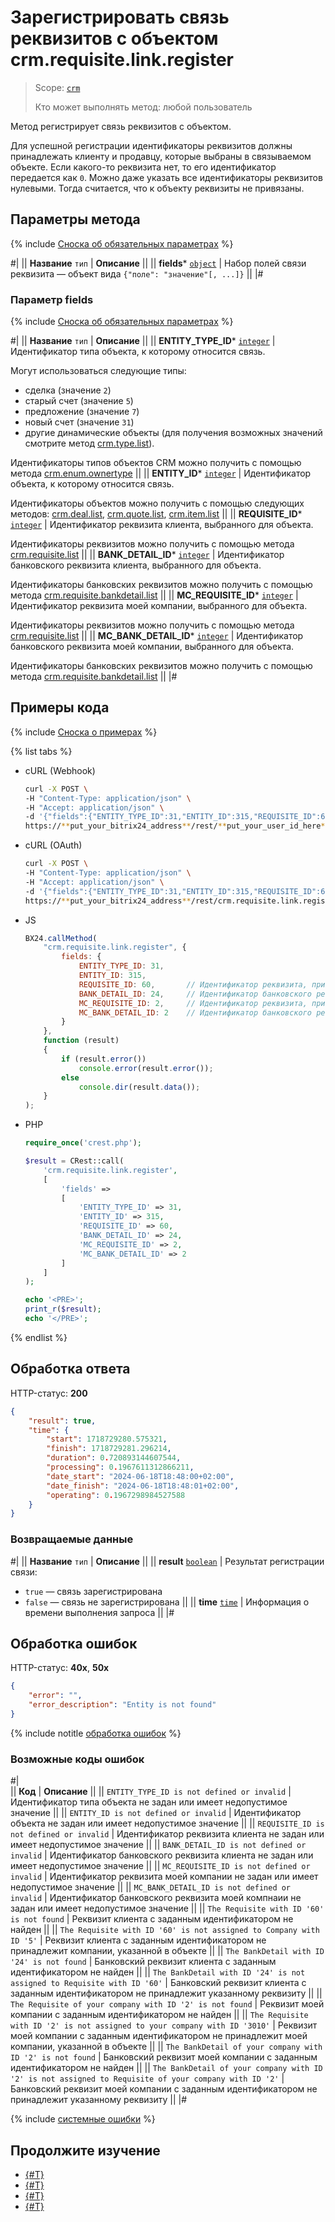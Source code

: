 # Зарегистрировать связь реквизитов с объектом crm.requisite.link.register

> Scope: [`crm`](../../../scopes/permissions.md)
>
> Кто может выполнять метод: любой пользователь

Метод регистрирует связь реквизитов с объектом.

Для успешной регистрации идентификаторы реквизитов должны принадлежать клиенту и продавцу, которые выбраны в связываемом объекте. Если какого-то реквизита нет, то его идентификатор передается как `0`. Можно даже указать все идентификаторы реквизитов нулевыми. Тогда считается, что к объекту реквизиты не привязаны.

## Параметры метода

{% include [Сноска об обязательных параметрах](../../../../_includes/required.md) %}

#|
|| **Название**
`тип` | **Описание** ||
|| **fields***
[`object`](../../../data-types.md) | Набор полей связи реквизита — объект вида `{"поле": "значение"[, ...]}` ||
|#

### Параметр fields

{% include [Сноска об обязательных параметрах](../../../../_includes/required.md) %}

#|
|| **Название**
`тип` | **Описание** ||
|| **ENTITY_TYPE_ID***
[`integer`](../../../data-types.md) | Идентификатор типа объекта, к которому относится связь.

Могут использоваться следующие типы:
- сделка (значение `2`)
- старый счет (значение `5`)
- предложение (значение `7`)
- новый счет (значение `31`)
- другие динамические объекты (для получения возможных значений смотрите метод [crm.type.list](../../universal/user-defined-object-types/crm-type-list.md)).

Идентификаторы типов объектов CRM можно получить с помощью метода [crm.enum.ownertype](../../auxiliary/enum/crm-enum-owner-type.md) 
||
|| **ENTITY_ID***
[`integer`](../../../data-types.md) | Идентификатор объекта, к которому относится связь. 

Идентификаторы объектов можно получить с помощью следующих методов: [crm.deal.list](../../deals/crm-deal-list.md), [crm.quote.list](../../quote/crm-quote-list.md), [crm.item.list](../../universal/crm-item-list.md) ||
|| **REQUISITE_ID***
[`integer`](../../../data-types.md) | Идентификатор реквизита клиента, выбранного для объекта. 

Идентификаторы реквизитов можно получить с помощью метода [crm.requisite.list](../universal/crm-requisite-list.md) ||
|| **BANK_DETAIL_ID***
[`integer`](../../../data-types.md) | Идентификатор банковского реквизита клиента, выбранного для объекта.

Идентификаторы банковских реквизитов можно получить с помощью метода [crm.requisite.bankdetail.list](../bank-detail/crm-requisite-bank-detail-list.md) ||
|| **MC_REQUISITE_ID***
[`integer`](../../../data-types.md) | Идентификатор реквизита моей компании, выбранного для объекта. 

Идентификаторы реквизитов можно получить с помощью метода [crm.requisite.list](../universal/crm-requisite-list.md) ||
|| **MC_BANK_DETAIL_ID***
[`integer`](../../../data-types.md) | Идентификатор банковского реквизита моей компании, выбранного для объекта. 

Идентификаторы банковских реквизитов можно получить с помощью метода [crm.requisite.bankdetail.list](../bank-detail/crm-requisite-bank-detail-list.md) ||
|#

## Примеры кода

{% include [Сноска о примерах](../../../../_includes/examples.md) %}

{% list tabs %}

- cURL (Webhook)

    ```bash
    curl -X POST \
    -H "Content-Type: application/json" \
    -H "Accept: application/json" \
    -d '{"fields":{"ENTITY_TYPE_ID":31,"ENTITY_ID":315,"REQUISITE_ID":60,"BANK_DETAIL_ID":24,"MC_REQUISITE_ID":2,"MC_BANK_DETAIL_ID":2}}' \
    https://**put_your_bitrix24_address**/rest/**put_your_user_id_here**/**put_your_webhook_here**/crm.requisite.link.register
    ```

- cURL (OAuth) 

    ```bash
    curl -X POST \
    -H "Content-Type: application/json" \
    -H "Accept: application/json" \
    -d '{"fields":{"ENTITY_TYPE_ID":31,"ENTITY_ID":315,"REQUISITE_ID":60,"BANK_DETAIL_ID":24,"MC_REQUISITE_ID":2,"MC_BANK_DETAIL_ID":2},"auth":"**put_access_token_here**"}' \
    https://**put_your_bitrix24_address**/rest/crm.requisite.link.register
    ```

- JS

    ```js
    BX24.callMethod(
        "crm.requisite.link.register", {
            fields: {
                ENTITY_TYPE_ID: 31,
                ENTITY_ID: 315,
                REQUISITE_ID: 60,       // Идентификатор реквизита, принадлежащего покупателю
                BANK_DETAIL_ID: 24,     // Идентификатор банковского реквизита, принадлежащего покупателю
                MC_REQUISITE_ID: 2,     // Идентификатор реквизита, принадлежащего компании-продавцу
                MC_BANK_DETAIL_ID: 2    // Идентификатор банковского реквизита, принадлежащего компании-продавцу
            }
        },
        function (result)
        {
            if (result.error())
                console.error(result.error());
            else
                console.dir(result.data());
        }
    );
    ```

- PHP

    ```php
    require_once('crest.php');

    $result = CRest::call(
        'crm.requisite.link.register',
        [
            'fields' =>
            [
                'ENTITY_TYPE_ID' => 31,
                'ENTITY_ID' => 315,
                'REQUISITE_ID' => 60,
                'BANK_DETAIL_ID' => 24,
                'MC_REQUISITE_ID' => 2,
                'MC_BANK_DETAIL_ID' => 2
            ]
        ]
    );

    echo '<PRE>';
    print_r($result);
    echo '</PRE>';
    ```

{% endlist %}

## Обработка ответа

HTTP-статус: **200**

```json
{
    "result": true,
    "time": {
        "start": 1718729280.575321,
        "finish": 1718729281.296214,
        "duration": 0.720893144607544,
        "processing": 0.1967611312866211,
        "date_start": "2024-06-18T18:48:00+02:00",
        "date_finish": "2024-06-18T18:48:01+02:00",
        "operating": 0.1967298984527588
    }
}
```

### Возвращаемые данные

#|
|| **Название**
`тип` | **Описание** ||
|| **result**
[`boolean`](../../../data-types.md) | Результат регистрации связи:
- `true` — связь зарегистрирована
- `false` — связь не зарегистрирована
||
|| **time**
[`time`](../../../data-types.md) | Информация о времени выполнения запроса ||
|#

## Обработка ошибок

HTTP-статус: **40x**, **50x**

```json
{
    "error": "",
    "error_description": "Entity is not found"
}
```

{% include notitle [обработка ошибок](../../../../_includes/error-info.md) %}

### Возможные коды ошибок

#|  
|| **Код** | **Описание** ||
|| `ENTITY_TYPE_ID is not defined or invalid` | Идентификатор типа объекта не задан или имеет недопустимое значение ||
|| `ENTITY_ID is not defined or invalid` | Идентификатор объекта не задан или имеет недопустимое значение ||
|| `REQUISITE_ID is not defined or invalid` | Идентификатор реквизита клиента не задан или имеет недопустимое значение ||
|| `BANK_DETAIL_ID is not defined or invalid` | Идентификатор банковского реквизита клиента не задан или имеет недопустимое значение ||
|| `MC_REQUISITE_ID is not defined or invalid` | Идентификатор реквизита моей компании не задан или имеет недопустимое значение ||
|| `MC_BANK_DETAIL_ID is not defined or invalid` | Идентификатор банковского реквизита моей компнаии не задан или имеет недопустимое значение ||
|| `The Requisite with ID '60' is not found` | Реквизит клиента с заданным идентификатором не найден ||
|| `The Requisite with ID '60' is not assigned to Company with ID '5'` | Реквизит клиента с заданным идентификатором не принадлежит компании, указанной в объекте ||
|| `The BankDetail with ID '24' is not found` | Банковский реквизит клиента с заданным идентификатором не найден ||
|| `The BankDetail with ID '24' is not assigned to Requisite with ID '60'` | Банковский реквизит клиента с заданным идентификатором не принадлежит указанному реквизиту ||
|| `The Requisite of your company with ID '2' is not found` | Реквизит моей компании с заданным идентификатором не найден ||
|| `The Requisite with ID '2' is not assigned to your company with ID '3010'` | Реквизит моей компании с заданным идентификатором не принадлежит моей компании, указанной в объекте ||
|| `The BankDetail of your company with ID '2' is not found` | Банковский реквизит моей компании с заданным идентификатором не найден ||
|| `The BankDetail of your company with ID '2' is not assigned to Requisite of your company with ID '2'` | Банковский реквизит моей компании с заданным идентификатором не принадлежит указанному  реквизиту ||
|#

{% include [системные ошибки](../../../../_includes/system-errors.md) %}

## Продолжите изучение

- [{#T}](./crm-requisite-link-get.md)
- [{#T}](./crm-requisite-link-list.md)
- [{#T}](./crm-requisite-link-unregister.md)
- [{#T}](./crm-requisite-link-fields.md)

